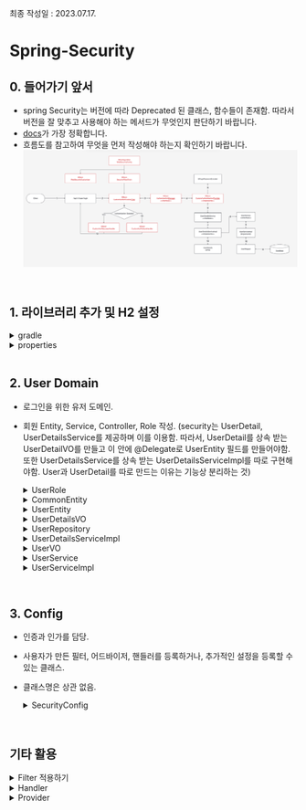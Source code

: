 최종 작성일 : 2023.07.17.</br>
# Spring-Security 

## 0. 들어가기 앞서
- spring Security는 버전에 따라 Deprecated 된 클래스, 함수들이 존재함. 따라서 버전을 잘 맞추고 사용해야 하는 메서드가 무엇인지 판단하기 바랍니다.
- [docs](https://docs.spring.io/spring-security/reference/index.html)가 가장 정확합니다.
- 흐름도를 참고하여 무엇을 먼저 작성해야 하는지 확인하기 바랍니다.
  ![Alt text](image.png)
  

<br/>

## 1. 라이브러리 추가 및 H2 설정

<details> 
    <summary>gradle</summary>

```gradle
dependencies {
    implementation 'org.springframework.boot:spring-boot-starter-data-jpa'
    implementation 'org.springframework.boot:spring-boot-starter-security'
    implementation 'org.springframework.boot:spring-boot-starter-web'
    compileOnly 'org.projectlombok:lombok'
    developmentOnly 'org.springframework.boot:spring-boot-devtools'
    runtimeOnly 'com.h2database:h2'
    implementation 'org.springframework.boot:spring-boot-starter-thymeleaf'
    annotationProcessor 'org.projectlombok:lombok'
    testImplementation 'org.springframework.boot:spring-boot-starter-test'
    testImplementation 'org.springframework.security:spring-security-test'
}
```

</details>

<details>
    <summary>properties</summary>

```properties
spring.h2.console.enabled=true
spring.h2.console.path=/h2-console

spring.datasource.driverClassName=org.h2.Driver
spring.datasource.url=jdbc:h2:mem:test
spring.datasource.username=sa
spring.datasource.password=

spring.sql.init.mode=always
```

</details>



<br/>

## 2. User Domain

- 로그인을 위한 유저 도메인.
- 회원 Entity, Service, Controller, Role 작성. (security는 UserDetail, UserDetailsService를 제공하며 이를 이용함. 따라서, UserDetail를 상속 받는 UserDetailVO를 만들고 이 안에 @Delegate로 UserEntity 필드를 만들어야함. 또한 UserDetailsService를 상속 받는 UserDetailsServiceImpl를 따로 구현해야함. User과 UserDetail를 따로 만드는 이유는 기능상 분리하는 것)

    <details>
        <summary>UserRole</summary>
    
    ```java
    package com.security.springboot.domain.User.Role;

    import lombok.AllArgsConstructor;
    import lombok.Getter;

    @AllArgsConstructor
    @Getter
    public enum UserRole {
        USER("ROLE_USER"),
        ADMIN("ROLE_ADMIN");

        private final String position;
    }    
    ```

    </details>

    <details>
        <summary>CommonEntity</summary>

    ```java
    package com.security.springboot.domain.Common;

    import jakarta.persistence.*;
    import lombok.Getter;
    import lombok.NoArgsConstructor;
    import lombok.Setter;
    import org.hibernate.annotations.CreationTimestamp;
    import org.hibernate.annotations.UpdateTimestamp;

    import java.io.Serializable;
    import java.time.LocalDateTime;

    @MappedSuperclass // JPA에서 공통 매핑 정보 클래스를 사용할 때, 공통 속성만 받아서 사용하게 해주는 어노테이션
    @Getter
    @NoArgsConstructor
    public abstract class CommonEntity implements Serializable {

        @Id
        @GeneratedValue(strategy = GenerationType.IDENTITY)
        @Column
        private Long id;

        @CreationTimestamp
        @Column(nullable = false, length = 20, updatable = false)
        private LocalDateTime createdAt;

        @UpdateTimestamp
        @Column(length = 20)
        private LocalDateTime updateAt;

        @Setter
        @Column(nullable = false, columnDefinition = "BOOLEAN DEFAULT true")
        private Boolean IsEnable = true;
    }

    ```

    </details>

    <details>
        <summary>UserEntity</summary>
    
    ```java
    package com.security.springboot.domain.User.Model;

    import com.security.springboot.Security.Role.UserRole;
    import com.security.springboot.domain.Common.CommonEntity;
    import jakarta.persistence.*;
    import lombok.Builder;
    import lombok.Getter;
    import lombok.NoArgsConstructor;

    import java.io.Serializable;

    @NoArgsConstructor
    @Entity
    @Table(name = "users")
    @Getter
    public class UserEntity extends CommonEntity implements Serializable{

        @Column(nullable = false, unique = true, length = 50)
        private String userEmail;

        @Column(nullable = false)
        private String userPw;

        @Column(nullable = false, length =50)
        @Enumerated(EnumType.STRING)
        private UserRole role;

        @Builder
        public UserEntity(String userEmail, String userPw){
            this.userEmail = userEmail;
            this.userPw = userPw;
        }

    }

    ```

    </details>

    <details>
        <summary>UserDetailsVO</summary>

    ```java
    package com.security.springboot.domain.User.Model;

    import lombok.Getter;
    import lombok.RequiredArgsConstructor;
    import lombok.experimental.Delegate;
    import org.springframework.security.core.GrantedAuthority;
    import org.springframework.security.core.userdetails.UserDetails;

    import java.util.Collection;

    @RequiredArgsConstructor
    @Getter
    public class UserDetailsVO implements UserDetails {

        // UserEntity 메소드를 UserDetailVO 객체로 위임 시키는 어노테이션
        // 즉, UserEntity의 메소드를 자신이 바로 사용할 수 있음.
        @Delegate
        private final UserEntity userEntity;
        private final Collection<? extends GrantedAuthority> authorities;

        @Override
        public Collection<? extends GrantedAuthority> getAuthorities() {
            return authorities;
        }

        @Override
        public String getPassword() {
            return userEntity.getUserPw();
        }

        @Override
        public String getUsername() {
            return userEntity.getUserEmail();
        }

        @Override
        public boolean isAccountNonExpired() {
            return userEntity.getIsEnable();
        }

        @Override
        public boolean isAccountNonLocked() {
            return userEntity.getIsEnable();
        }

        @Override
        public boolean isCredentialsNonExpired() {
            return userEntity.getIsEnable();
        }

        @Override
        public boolean isEnabled() {
            return userEntity.getIsEnable();
        }
    }

    ```

    </details>

    <details>
        <summary>UserRepository</summary>

    ```java

    package com.security.springboot.domain.User.repository;

    import com.security.springboot.domain.User.Model.UserEntity;
    import org.springframework.data.jpa.repository.JpaRepository;
    import org.springframework.stereotype.Repository;

    import java.util.Optional;

    @Repository
    public interface UserRepository extends JpaRepository<UserEntity, Long> {

        UserEntity findByUserEmailAndUserPw(String userId, String userPw);

        Optional<UserEntity> findByUserEmail(String userId);
    }

    ```
    
    </details>

    <details>
        <summary>UserDetailsServiceImpl</summary>

    ```java
    package com.security.springboot.domain.User.Service;

    import com.security.springboot.domain.User.Model.UserDetailsVO;
    import com.security.springboot.domain.User.repository.UserRepository;
    import lombok.RequiredArgsConstructor;
    import org.springframework.security.core.authority.SimpleGrantedAuthority;
    import org.springframework.security.core.userdetails.UserDetails;
    import org.springframework.security.core.userdetails.UserDetailsService;
    import org.springframework.security.core.userdetails.UsernameNotFoundException;
    import org.springframework.stereotype.Service;

    import java.util.Collections;

    @Service
    @RequiredArgsConstructor
    public class UserDetailsServiceImpl implements UserDetailsService {

        private final UserRepository userRepository;

        @Override
        public UserDetails loadUserByUsername(String userId) throws UsernameNotFoundException {
            return userRepository.findByUserEmail(userId)
                    .map(user -> new UserDetailsVO(user, Collections.singleton(new SimpleGrantedAuthority(user.getRole().getPosition()))))
                    .orElseThrow(()-> new UsernameNotFoundException(userId));
        }
    }
    ```
    
    </details>

    <details>
        <summary>UserVO</summary>

    ```java
    package com.security.springboot.domain.User.Model;


    import com.security.springboot.domain.User.Role.UserRole;
    import lombok.Data;

    @Data
    public class UserVO {
        private String userEmail;
        private String userPw;
        private UserRole role;

        public UserVO(UserEntity userEntity) {
            this.userEmail = userEntity.getUserEmail();
            this.userPw = userEntity.getUserPw();
            this.role = userEntity.getRole();
        }

        public UserEntity makeUserEntity() {
            return UserEntity.builder().userEmail(this.userEmail).userPw(this.userPw).build();
        }
    }

    ```
    
    </details>

    <details>
        <summary>UserService</summary>

    ```java
    package com.security.springboot.domain.User.Service;

    import com.security.springboot.domain.User.Model.UserVO;

    // 유저 서비스
    public interface UserService  {
        // 로그인
        UserVO login(UserVO userVO);

        // 회원가입
        UserVO createUser(UserVO userVO);

        // 아이디로 유저 찾기
        UserVO findUserByUserEmail(String userId);
    }    
    ```

    </details>

    <details>
        <summary>UserServiceImpl</summary>
    
    ```java
    package com.security.springboot.domain.User.Service;
    import com.security.springboot.domain.User.Model.UserEntity;
    import com.security.springboot.domain.User.Model.UserVO;
    import com.security.springboot.domain.User.repository.UserRepository;
    import lombok.RequiredArgsConstructor;
    import org.springframework.security.core.userdetails.UsernameNotFoundException;
    import org.springframework.stereotype.Service;

    import java.util.Optional;

    @RequiredArgsConstructor
    @Service
    public class UserServiceImpl implements UserService {

        private final UserRepository userRepository;

        @Override
        public UserVO login(UserVO userVO) {
            UserEntity userEntity = userRepository.findByUserEmailAndUserPw(userVO.getUserEmail(), userVO.getUserPw());
            return new UserVO(userEntity);
        }

        @Override
        public UserVO createUser(UserVO userVO) {
            return new UserVO(userVO.makeUserEntity());
        }

        @Override
        public UserVO findUserByUserEmail(String userId) {
            Optional<UserEntity> userEntityOptional = userRepository.findByUserEmail(userId);
            UserEntity userEntity = userEntityOptional.orElseThrow(() -> new UsernameNotFoundException(userId)); // user을 찾지 못했을 경우 예외 처리
            return new UserVO(userEntity);
        }
    }
    ```
    </details>

<br/>

## 3. Config
- 인증과 인가를 담당.
- 사용자가 만든 필터, 어드바이저, 핸들러를 등록하거나, 추가적인 설정을 등록할 수 있는 클래스. 
- 클래스명은 상관 없음.

    <details>
        <summary>SecurityConfig</summary>

    ```java
    package com.security.springboot.Security.configuration;

    import jakarta.servlet.DispatcherType;
    import lombok.RequiredArgsConstructor;
    import org.springframework.boot.autoconfigure.security.servlet.PathRequest;
    import org.springframework.context.annotation.Bean;
    import org.springframework.context.annotation.Configuration;
    import org.springframework.security.config.annotation.web.builders.HttpSecurity;
    import org.springframework.security.config.annotation.web.configuration.EnableWebSecurity;
    import org.springframework.security.config.annotation.web.configuration.WebSecurityCustomizer;
    import org.springframework.security.config.annotation.web.configurers.AbstractHttpConfigurer;
    import org.springframework.security.config.http.SessionCreationPolicy;
    import org.springframework.security.core.userdetails.UserDetailsService;
    import org.springframework.security.crypto.bcrypt.BCryptPasswordEncoder;
    import org.springframework.security.web.SecurityFilterChain;

    @Configuration
    @EnableWebSecurity
    @RequiredArgsConstructor
    public class SecurityConfig {

        private final UserDetailsService userDetailsService;

        // 정적 자원 경로는 security 적용 하지 않음.
        @Bean
        public WebSecurityCustomizer configure() {
            return (web) -> web.ignoring().requestMatchers(PathRequest.toStaticResources().atCommonLocations());
        }

        // security 설정
        @Bean
        public SecurityFilterChain filterChain(HttpSecurity http) throws Exception {
            return http
                    .csrf(AbstractHttpConfigurer::disable) // csrf 공격 보호 옵션 끄기. (rest api 에서는 필요 없기 때문)
                    .cors(AbstractHttpConfigurer::disable) // cors 예방 옵션 끄기
                    .formLogin(AbstractHttpConfigurer::disable) // form bases authentication 비활성화 (기본 로그인 페이지 비활성화, rest api만 작성하기 때문에 필요없음.)
                    .httpBasic(AbstractHttpConfigurer::disable) // http basic authentication 비활성화 (기본 로그인 인증창 비활성화, rest api만 작성하기 때문에 필요없음.)
                    .sessionManagement(session -> session // session 기반이 아닌 jwt token 기반일 경우 stateless 설정
                            .sessionCreationPolicy(SessionCreationPolicy.STATELESS))
                    .authorizeHttpRequests(request -> request // HTTP 요청에 대한 인증을 구성
                            .dispatcherTypeMatchers(DispatcherType.FORWARD).permitAll() // DispatcherType.FORWARD 유형의 모든 요청을 허용
                            .anyRequest().authenticated()) // 다른 요청은 인증을 받아야 함.
                    .build();
        }

        // 패스워드 인코더
        @Bean
        public BCryptPasswordEncoder bCryptPasswordEncoder() {
            return new BCryptPasswordEncoder();
        }

    }
    ```
    </details>





<br/>


## 기타 활용


<details> 
    <summary> Filter 적용하기</summary>

  - 해당 필터에서 아이디나 비밀번호 유효성 검사도 해주면 좋음.
  - 커스텀 필터는 UsernamePasswordAuthenticationFilter 이전에 적용해야 함.
  - 커스텀 필터 수행 이후 처리될 Handler 역시 Bean 등록하고 CustomAuthenticationFilter 핸들러로 추가해 주어야 함.

  ```java
  public class CustomAuthenticationFilter extends UsernamePasswordAuthenticationFilter {

      public CustomAuthenticationFilter(AuthenticationManager authenticationManager){
          super.setAuthenticationManager(authenticationManager);
      }

      @Override
      public Authentication attemptAuthentication(HttpServletRequest request, HttpServletResponse response) throws AuthenticationException {
          UsernamePasswordAuthenticationToken authRequest // request로 받은 유저 이메일과 비밀번호를 Toekn으로 만든다.
                  = new UsernamePasswordAuthenticationToken(request.getParameter("userEmail"), request.getParameter("userPW"));
          return this.getAuthenticationManager().authenticate(authRequest); // 해당 토큰을 검사한 뒤 인증된 사용자면 정상적으로 리턴. 아니라면 예외 발생
      }

  }
  ```

</details>


<details>
    <summary>Handler</summary>

  - AuthenticationProvider를 통해 인증이 성공될 경우 처리되는 핸들러.
  - 현재 JWT를 사용하지 않고 세션을 사용하고 있으므로 SecurityContextHolder에 사용자 정보 저장.


  ```java
  // 인증이 성공할 경우 처리.
  public class CustomLoginSuccessHandler extends SavedRequestAwareAuthenticationSuccessHandler {

      @Override
      public void onAuthenticationSuccess(HttpServletRequest request, HttpServletResponse response, FilterChain chain, Authentication authentication) throws IOException, ServletException {
          SecurityContextHolder.getContext().setAuthentication(authentication); // 인증이 완료된 객체를 저장해 두고 다른 서비스에서 사용자 정보를 사용할 때 꺼내 쓴다.
          response.sendRedirect("/about"); // 이후 
      }
  }
  ```
</details>


<details>
    <summary>Provider</summary>
    
  - 전달 받은 usernamePasswordToken을 순차적으로 Provider들에게 전달.
  - 실제 인증 과정을 수행. (Authenticate 함수에 작성)
  - 해당 Provider를 SecurityConfig에서 Bena 등록해주어야 함.

  ```java
  @RequiredArgsConstructor
  public class CustomAuthenticationProvider implements AuthenticationProvider {

      private final UserDetailsService userDetailsService;
      private final BCryptPasswordEncoder passwordEncoder;

      @Override
      public Authentication authenticate(Authentication authentication) throws AuthenticationException {
          UsernamePasswordAuthenticationToken token = (UsernamePasswordAuthenticationToken) authentication;

          // 아이디를 가져온다.
          String userEmail = token.getName();
          //비밀번호를 가져온다.
          String userPw = (String) token.getCredentials();
          // 아이디로 사용자 조회
          UserDetailsVO userDetailsVO = (UserDetailsVO) userDetailsService.loadUserByUsername(userEmail);

          // 찾은 사용자의 비밀번호가 일치하지 않는 경우 예외 처리
          if(!passwordEncoder.matches(userPw, userDetailsVO.getPassword())) {
              throw new BadCredentialsException(userDetailsVO.getUsername());
          }

          return new UsernamePasswordAuthenticationToken(userDetailsVO, userPw, userDetailsVO.getAuthorities());
      }

      @Override
      public boolean supports(Class<?> authentication) {
          return authentication.equals(UsernamePasswordAuthenticationToken.class);
      }
  }
  ```
</details>






